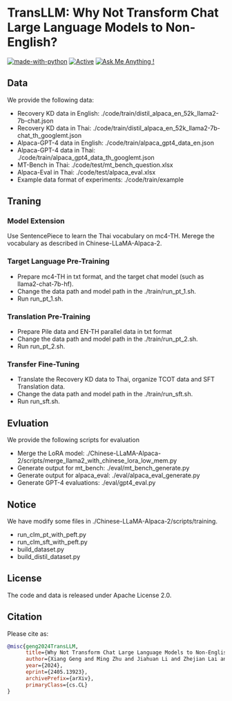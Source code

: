 # TransLLM: Why Not Transform Chat Large Language Models to Non-English?

[![made-with-python](https://img.shields.io/badge/Made%20with-Python-1f425f.svg)](https://www.python.org/) [![Active](http://img.shields.io/badge/Status-Active-green.svg)](https://tterb.github.io) [![Ask Me Anything !](https://img.shields.io/badge/Ask%20me-anything-1abc9c.svg)](https://GitHub.com/Naereen/ama)

## Data
We provide the following data:
- Recovery KD data in English: ./code/train/distil_alpaca_en_52k_llama2-7b-chat.json
- Recovery KD data in Thai: ./code/train/distil_alpaca_en_52k_llama2-7b-chat_th_googlemt.json
- Alpaca-GPT-4 data in English: ./code/train/alpaca_gpt4_data_en.json
- Alpaca-GPT-4 data in Thai: ./code/train/alpaca_gpt4_data_th_googlemt.json
- MT-Bench in Thai: ./code/test/mt_bench_question.xlsx
- Alpaca-Eval in Thai: ./code/test/alpaca_eval.xlsx
- Example data format of experiments: ./code/train/example

## Traning

### Model Extension
Use SentencePiece to learn the Thai vocabulary on mc4-TH. Merege the vocabulary as described in Chinese-LLaMA-Alpaca-2.

### Target Language Pre-Training

- Prepare mc4-TH in txt format, and the target chat model (such as llama2-chat-7b-hf).
- Change the data path and model path in the ./train/run_pt_1.sh.
- Run run_pt_1.sh.

### Translation Pre-Training
- Prepare Pile data and EN-TH parallel data in txt format
- Change the data path and model path in the ./train/run_pt_2.sh.
- Run run_pt_2.sh.

### Transfer Fine-Tuning
- Translate the Recovery KD data to Thai, organize TCOT data and SFT Translation data.
- Change the data path and model path in the ./train/run_sft.sh.
- Run run_sft.sh.

## Evluation

We provide the following scripts for evaluation
- Merge the LoRA model: ./Chinese-LLaMA-Alpaca-2/scripts/merge_llama2_with_chinese_lora_low_mem.py
- Generate output for mt_bench: ./eval/mt_bench_generate.py
- Generate output for alpaca_eval: ./eval/alpaca_eval_generate.py
- Generate GPT-4 evaluations: ./eval/gpt4_eval.py

## Notice
We have modify some files in ./Chinese-LLaMA-Alpaca-2/scripts/training.
- run_clm_pt_with_peft.py
- run_clm_sft_with_peft.py
- build_dataset.py
- build_distil_dataset.py

## License
The code and data is released under Apache License 2.0.

## Citation
Please cite as:
``` bibtex
@misc{geng2024TransLLM,
      title={Why Not Transform Chat Large Language Models to Non-English?}, 
      author={Xiang Geng and Ming Zhu and Jiahuan Li and Zhejian Lai and Wei Zou and Shuaijie She and Jiaxin Guo and Xiaofeng Zhao and Yinglu Li and Yuang Li and Chang Su and Yanqing Zhao and Min Zhang and Hao Yang and Xinglin Lyu and Jiajun Chen and Shujian Huang},
      year={2024},
      eprint={2405.13923},
      archivePrefix={arXiv},
      primaryClass={cs.CL}
}
```

